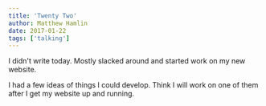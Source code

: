 ```yaml
---
title: 'Twenty Two'
author: Matthew Hamlin
date: 2017-01-22
tags: ['talking']
---
```


I didn't write today. Mostly slacked around and started work on my new website.

I had a few ideas of things I could develop. Think I will work on one of them after I
get my website up and running.
